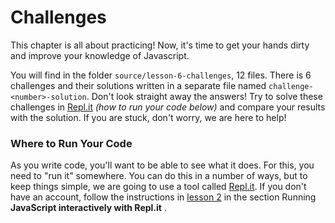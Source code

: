 # Challenges
This chapter is all about practicing! Now, it's time to get your hands dirty and improve your knowledge of Javascript.

You will find in the folder `source/lesson-6-challenges`, 12 files. There is 6 challenges and their solutions written in a separate file named `challenge-<number>-solution`. Don't look straight away the answers! Try to solve these challenges in [Repl.it](https://replit.com/) _(how to run your code below)_ and compare your results with the solution. If you are stuck, don't worry, we are here to help!

### Where to Run Your Code
As you write code, you'll want to be able to see what it does. For this, you need to "run it" somewhere. You can do this in a number of ways, but to keep things simple, we are going to use a tool called [Repl.it](https://replit.com/). If you don't have an account, follow the instructions in [lesson 2](lesson-2-command-line-js-basics.md) in the section Running **JavaScript interactively with Repl.it** .